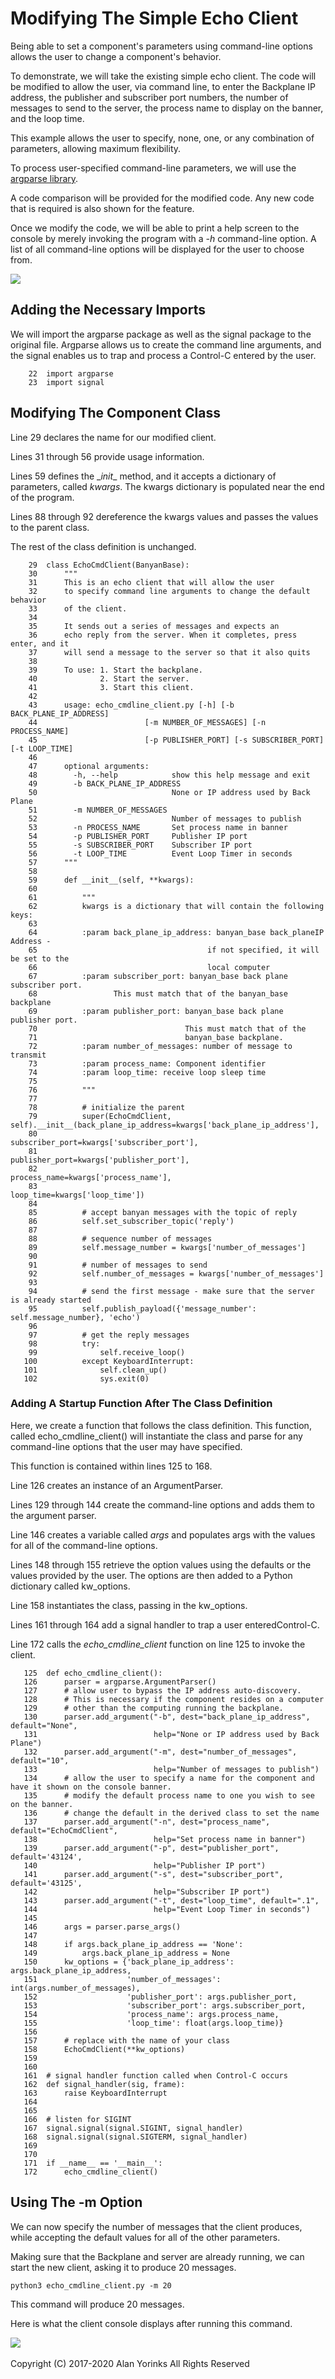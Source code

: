 # Modifying The Simple Echo Client

Being able to set a component's parameters using command-line options
allows the user to change a component's behavior.

To demonstrate, we will take the existing simple echo client. The
code will be modified to allow the user, via command line,  to enter the Backplane IP address,
the publisher and subscriber port numbers, the number of messages to
send to the server, the process name to display on the
 banner, and the loop time.

This example allows the user to specify, none, one, or any combination
of parameters, allowing maximum flexibility.

To process user-specified command-line parameters, we will
use the [argparse library](https://docs.python.org/3/library/argparse.html).

A code comparison will be provided for the modified code.
Any new code that is required is also shown for the feature.

Once we modify the code, we will be able to print a help screen to the console by merely
invoking the program with
a *-h* command-line option. A list of all command-line options will be displayed
for the user to choose from.

<img align="center" src="../images/echo_cmdline_help.png">

## Adding the Necessary Imports

We will import the argparse package as well as the signal package
to the original file. Argparse allows us to create the command
line arguments, and the signal enables us to trap and process a Control-C
entered by the user.

```
    22	import argparse
    23	import signal
```

## Modifying The Component Class

Line 29 declares the name for our modified client.

Lines 31 through 56 provide usage information.

Lines 59 defines the \__init__ method, and it accepts a dictionary
of parameters, called *kwargs*. The kwargs dictionary is populated
near the end of the program.

Lines 88 through 92 dereference the kwargs values and passes the values to the parent class.

The rest of the class definition is unchanged.

```
    29	class EchoCmdClient(BanyanBase):
    30	    """
    31	    This is an echo client that will allow the user
    32	    to specify command line arguments to change the default behavior
    33	    of the client.
    34
    35	    It sends out a series of messages and expects an
    36	    echo reply from the server. When it completes, press enter, and it
    37	    will send a message to the server so that it also quits
    38
    39	    To use: 1. Start the backplane.
    40	            2. Start the server.
    41	            3. Start this client.
    42
    43	    usage: echo_cmdline_client.py [-h] [-b BACK_PLANE_IP_ADDRESS]
    44	                      [-m NUMBER_OF_MESSAGES] [-n PROCESS_NAME]
    45	                      [-p PUBLISHER_PORT] [-s SUBSCRIBER_PORT] [-t LOOP_TIME]
    46
    47	    optional arguments:
    48	      -h, --help            show this help message and exit
    49	      -b BACK_PLANE_IP_ADDRESS
    50	                            None or IP address used by Back Plane
    51	      -m NUMBER_OF_MESSAGES
    52	                            Number of messages to publish
    53	      -n PROCESS_NAME       Set process name in banner
    54	      -p PUBLISHER_PORT     Publisher IP port
    55	      -s SUBSCRIBER_PORT    Subscriber IP port
    56	      -t LOOP_TIME          Event Loop Timer in seconds
    57	    """
    58
    59	    def __init__(self, **kwargs):
    60
    61	        """
    62	        kwargs is a dictionary that will contain the following keys:
    63
    64	        :param back_plane_ip_address: banyan_base back_planeIP Address -
    65	                                    if not specified, it will be set to the
    66	                                    local computer
    67	        :param subscriber_port: banyan_base back plane subscriber port.
    68	               This must match that of the banyan_base backplane
    69	        :param publisher_port: banyan_base back plane publisher port.
    70	                               This must match that of the
    71	                               banyan_base backplane.
    72	        :param number_of_messages: number of message to transmit
    73	        :param process_name: Component identifier
    74	        :param loop_time: receive loop sleep time
    75
    76	        """
    77
    78	        # initialize the parent
    79	        super(EchoCmdClient, self).__init__(back_plane_ip_address=kwargs['back_plane_ip_address'],
    80	                                            subscriber_port=kwargs['subscriber_port'],
    81	                                            publisher_port=kwargs['publisher_port'],
    82	                                            process_name=kwargs['process_name'],
    83	                                            loop_time=kwargs['loop_time'])
    84
    85	        # accept banyan messages with the topic of reply
    86	        self.set_subscriber_topic('reply')
    87
    88	        # sequence number of messages
    89	        self.message_number = kwargs['number_of_messages']
    90
    91	        # number of messages to send
    92	        self.number_of_messages = kwargs['number_of_messages']
    93
    94	        # send the first message - make sure that the server is already started
    95	        self.publish_payload({'message_number': self.message_number}, 'echo')
    96
    97	        # get the reply messages
    98	        try:
    99	            self.receive_loop()
   100	        except KeyboardInterrupt:
   101	            self.clean_up()
   102	            sys.exit(0)

```

### Adding A Startup Function After The Class Definition

Here, we create a function that follows the class definition. This
function, called echo_cmdline_client() will instantiate the class
and parse for any command-line options that the user may have specified.

This function is contained within lines 125 to 168.

Line 126 creates an instance of an ArgumentParser.

Lines 129 through 144 create the command-line options and adds them
to the argument parser.

Line 146 creates a variable called *args* and populates args with
the values for all of the command-line options.

Lines 148 through 155 retrieve the option values using the defaults
or the values provided by the user. The options
are then added to a Python dictionary called kw_options.

Line 158 instantiates the class, passing in the kw_options.

Lines 161 through 164 add a signal handler to trap a user enteredControl-C.

Line 172 calls the *echo_cmdline_client* function on line 125 to invoke the client.


```
   125	def echo_cmdline_client():
   126	    parser = argparse.ArgumentParser()
   127	    # allow user to bypass the IP address auto-discovery.
   128	    # This is necessary if the component resides on a computer
   129	    # other than the computing running the backplane.
   130	    parser.add_argument("-b", dest="back_plane_ip_address", default="None",
   131	                        help="None or IP address used by Back Plane")
   132	    parser.add_argument("-m", dest="number_of_messages", default="10",
   133	                        help="Number of messages to publish")
   134	    # allow the user to specify a name for the component and have it shown on the console banner.
   135	    # modify the default process name to one you wish to see on the banner.
   136	    # change the default in the derived class to set the name
   137	    parser.add_argument("-n", dest="process_name", default="EchoCmdClient",
   138	                        help="Set process name in banner")
   139	    parser.add_argument("-p", dest="publisher_port", default='43124',
   140	                        help="Publisher IP port")
   141	    parser.add_argument("-s", dest="subscriber_port", default='43125',
   142	                        help="Subscriber IP port")
   143	    parser.add_argument("-t", dest="loop_time", default=".1",
   144	                        help="Event Loop Timer in seconds")
   145	
   146	    args = parser.parse_args()
   147	
   148	    if args.back_plane_ip_address == 'None':
   149	        args.back_plane_ip_address = None
   150	    kw_options = {'back_plane_ip_address': args.back_plane_ip_address,
   151	                  'number_of_messages': int(args.number_of_messages),
   152	                  'publisher_port': args.publisher_port,
   153	                  'subscriber_port': args.subscriber_port,
   154	                  'process_name': args.process_name,
   155	                  'loop_time': float(args.loop_time)}
   156	
   157	    # replace with the name of your class
   158	    EchoCmdClient(**kw_options)
   159	
   160	
   161	# signal handler function called when Control-C occurs
   162	def signal_handler(sig, frame):
   163	    raise KeyboardInterrupt
   164	
   165	
   166	# listen for SIGINT
   167	signal.signal(signal.SIGINT, signal_handler)
   168	signal.signal(signal.SIGTERM, signal_handler)
   169	
   170	
   171	if __name__ == '__main__':
   172	    echo_cmdline_client()
```

## Using The -m Option
We can now specify the number of messages that the client produces, while
accepting the default values for all of the other parameters.

Making sure that the Backplane and server are already running, we can start
the new client, asking it to produce 20 messages.

```
python3 echo_cmdline_client.py -m 20
```

This command will produce 20 messages.

Here is what the client console displays after running this command.

<img align="center" src="../images/echo_client_20.png">

<br>
<br>
Copyright (C) 2017-2020 Alan Yorinks All Rights Reserved




